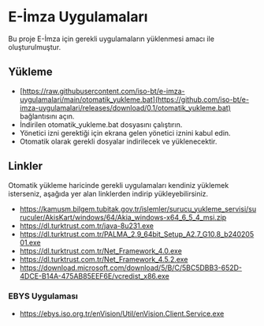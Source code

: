 # E-İmza Uygulamaları

Bu proje E-İmza için gerekli uygulamaların yüklenmesi amacı ile oluşturulmuştur.

## Yükleme

- [https://raw.githubusercontent.com/iso-bt/e-imza-uygulamalari/main/otomatik_yukleme.bat](https://github.com/iso-bt/e-imza-uygulamalari/releases/download/0.1/otomatik_yukleme.bat) bağlantısını açın.
- İndirilen otomatik_yukleme.bat dosyasını çalıştırın.
- Yönetici izni gerektiği için ekrana gelen yönetici iznini kabul edin.
- Otomatik olarak gerekli dosyalar indirilecek ve yüklenecektir.

  
## Linkler

Otomatik yükleme haricinde gerekli uygulamaları kendiniz yüklemek isterseniz, aşağıda yer alan linklerden indirip yükleyebilirsiniz.

- https://kamusm.bilgem.tubitak.gov.tr/islemler/surucu_yukleme_servisi/suruculer/AkisKart/windows/64/Akia_windows-x64_6_5_4_msi.zip
- https://dl.turktrust.com.tr/java-8u231.exe
- https://dl.turktrust.com.tr/PALMA_2.9_64bit_Setup_A2.7_G10.8_b24020501.exe
- https://dl.turktrust.com.tr/Net_Framework_4.0.exe
- https://dl.turktrust.com.tr/Net_Framework_4.5.2.exe
- https://download.microsoft.com/download/5/B/C/5BC5DBB3-652D-4DCE-B14A-475AB85EEF6E/vcredist_x86.exe

### EBYS Uygulaması
- https://ebys.iso.org.tr/enVision/Util/enVision.Client.Service.exe

